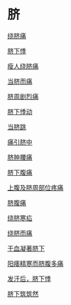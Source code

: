 # 脐[绕脐痛](https://www.gmzyjc.com/search/result?wd=绕脐痛)[脐下悸](https://www.gmzyjc.com/search/result?wd=脐下悸)[瘦人绕脐痛](https://www.gmzyjc.com/search/result?wd=瘦人绕脐痛)[当脐而痛](https://www.gmzyjc.com/search/result?wd=当脐而痛)[脐周剧烈痛](https://www.gmzyjc.com/search/result?wd=脐周剧烈痛)[脐下悸动](https://www.gmzyjc.com/search/result?wd=脐下悸动)[当脐跳](https://www.gmzyjc.com/search/result?wd=当脐跳)[痛引脐中](https://www.gmzyjc.com/search/result?wd=痛引脐中)[脐肿腰痛](https://www.gmzyjc.com/search/result?wd=脐肿腰痛)[脐下腹痛](https://www.gmzyjc.com/search/result?wd=脐下腹痛)[上腹及脐周部位疼痛](https://www.gmzyjc.com/search/result?wd=上腹及脐周部位疼痛)[脐腹痛](https://www.gmzyjc.com/search/result?wd=脐腹痛)[绕脐寒疝](https://www.gmzyjc.com/search/result?wd=绕脐寒疝)[绕脐而痛](https://www.gmzyjc.com/search/result?wd=绕脐而痛)[干血凝著脐下](https://www.gmzyjc.com/search/result?wd=干血凝著脐下)[阳痿精寒而脐腹多痛](https://www.gmzyjc.com/search/result?wd=阳痿精寒而脐腹多痛)[发汗后，脐下悸](https://www.gmzyjc.com/search/result?wd=发汗后，脐下悸)[脐下筑筑然](https://www.gmzyjc.com/search/result?wd=脐下筑筑然)